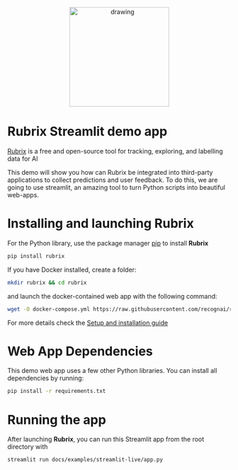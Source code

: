 <p align="center">
    <img src="docs/images/rubrix_logo.svg" alt="drawing" width="225"/>
</p>

# Rubrix Streamlit demo app
[Rubrix](https://github.com/recognai/rubrix) is a free and open-source tool for tracking, exploring, and labelling data for AI

This demo will show you how can Rubrix be integrated into third-party applications to collect predictions and user feedback. To do this, we are going to use streamlit, an amazing tool to turn Python scripts into beautiful web-apps.

# Installing and launching Rubrix

For the Python library, use the package manager [pip](https://pip.pypa.io/en/stable/) to install **Rubrix**

```bash
pip install rubrix
```

If you have Docker installed, create a folder:

```bash
mkdir rubrix && cd rubrix
```

and launch the docker-contained web app with the following command:

```bash
wget -O docker-compose.yml https://raw.githubusercontent.com/recognai/rubrix/master/docker-compose.yaml && docker-compose up
```

For more details check the [Setup and installation guide](https://docs.rubrix.ml/en/stable/getting_started/setup%26installation.html)

# Web App Dependencies

This demo web app uses a few other Python libraries. You can install all dependencies by running:

```bash
pip install -r requirements.txt
```

# Running the app
After launching **Rubrix**, you can run this Streamlit app from the root directory with

```bash
streamlit run docs/examples/streamlit-live/app.py
```

